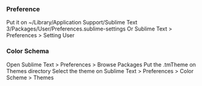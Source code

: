 ### Preference 
Put it on ~/Library/Application Support/Sublime Text 3/Packages/User/Preferences.sublime-settings
Or Sublime Text > Preferences > Setting User

### Color Schema
Open Sublime Text > Preferences > Browse Packages
Put the .tmTheme on Themes directory
Select the theme on Sublime Text > Preferences > Color Scheme > Themes 
